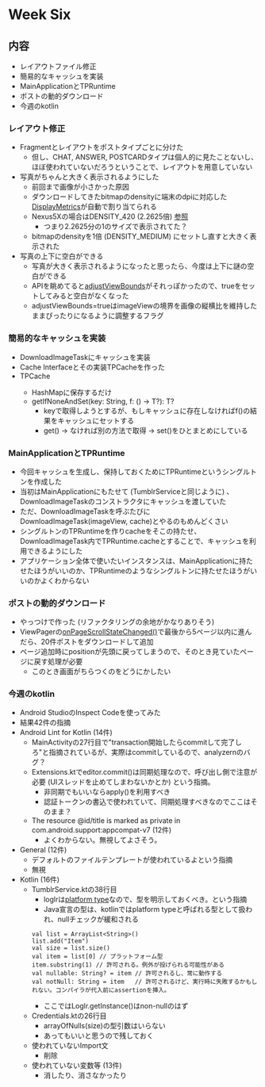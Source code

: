 # Week Six
## 内容
- レイアウトファイル修正
- 簡易的なキャッシュを実装
- MainApplicationとTPRuntime
- ポストの動的ダウンロード
- 今週のkotlin

### レイアウト修正
- Fragmentとレイアウトをポストタイプごとに分けた
    - 但し、CHAT, ANSWER, POSTCARDタイプは個人的に見たことないし、ほぼ使われていないだろうということで、レイアウトを用意していない
- 写真がちゃんと大きく表示されるようにした
    - 前回まで画像が小さかった原因
    - ダウンロードしてきたbitmapのdensityに端末のdpiに対応した[DisplayMetrics](https://developer.android.com/reference/android/util/DisplayMetrics.html)が自動で割り当てられる
    - Nexus5Xの場合はDENSITY_420 (2.2625倍) [参照](http://qiita.com/nein37/items/21cf0e98046a0267b158)
        - つまり2.2625分の1のサイズで表示されてた？
    - bitmapのdensityを1倍 (DENSITY_MEDIUM) にセットし直すと大きく表示された
- 写真の上下に空白ができる
    - 写真が大きく表示されるようになったと思ったら、今度は上下に謎の空白ができる
    - APIを眺めてると[adjustViewBounds](https://developer.android.com/reference/android/widget/ImageView.html#attr_android:adjustViewBounds)がそれっぽかったので、trueをセットしてみると空白がなくなった
    - adjustViewBounds=trueはimageViewの境界を画像の縦横比を維持したままぴったりになるように調整するフラグ

### 簡易的なキャッシュを実装
- DownloadImageTaskにキャッシュを実装
- Cache Interfaceとその実装TPCacheを作った
- TPCache<T>
    - HashMapに保存するだけ
    - getIfNoneAndSet(key: String, f: () -> T?): T?
        - keyで取得しようとするが、もしキャッシュに存在しなければf()の結果をキャッシュにセットする
        - get() -> なければ別の方法で取得 -> set()をひとまとめにしている


### MainApplicationとTPRuntime
- 今回キャッシュを生成し、保持しておくためにTPRuntimeというシングルトンを作成した
- 当初はMainApplicationにもたせて (TumblrServiceと同じように) 、DownloadImageTaskのコンストラクタにキャッシュを渡していた
- ただ、DownloadImageTaskを呼ぶたびに DownloadImageTask(imageView, cache)とやるのもめんどくさい
- シングルトンのTPRuntimeを作りcacheをそこの持たせ、DownloadImageTask内でTPRuntime.cacheとすることで、キャッシュを利用できるようにした
- アプリケーション全体で使いたいインスタンスは、MainApplicationに持たせたほうがいいのか、TPRuntimeのようなシングルトンに持たせたほうがいいのかよくわからない

### ポストの動的ダウンロード
- やっつけで作った (リファクタリングの余地がかなりありそう)
- ViewPagerの[onPageScrollStateChanged()](http://outcesticide.hatenablog.com/entry/ViewPager_SimpleOnPageChangeListener)で最後から5ページ以内に進んだら、20件ポストをダウンロードして追加
- ページ追加時にpositionが先頭に戻ってしまうので、そのとき見ていたページに戻す処理が必要
    - このとき画面がちらつくのをどうにかしたい

### 今週のkotlin
- Android StudioのInspect Codeを使ってみた
- 結果42件の指摘
- Android Lint for Kotlin (14件)
    - MainActivityの27行目で"transaction開始したらcommitして完了しろ"と指摘されているが、実際はcommitしているので、analyzernのバグ？
    - Extensions.ktでeditor.commit()は同期処理なので、呼び出し側で注意が必要 (UIスレッドを止めてしまわないかとか) という指摘。
        - 非同期でもいいならapply()を利用すべき
        - 認証トークンの書込で使われていて、同期処理すべきなのでここはそのまま？
    - The resource @id/title is marked as private in com.android.support:appcompat-v7 (12件)
        - よくわからない。無視してよさそう。
- General (12件)
    - デフォルトのファイルテンプレートが使われているよという指摘
    - 無視
- Kotlin (16件)
    - TumblrService.ktの38行目
        - loglrは[platform type](https://kotlinlang.org/docs/reference/java-interop.html#null-safety-and-platform-types)なので、型を明示しておくべき。という指摘
        - Java宣言の型は、kotlinではplatform typeと呼ばれる型として扱われ、nullチェックが緩和される
        ```
        val list = ArrayList<String>()
        list.add("Item")
        val size = list.size()
        val item = list[0] // プラットフォーム型
        item.substring(1) // 許可される。例外が投げられる可能性がある
        val nullable: String? = item // 許可されるし、常に動作する
        val notNull: String = item   // 許可されるけど、実行時に失敗するかもしれない。コンパイラが代入前にassertionを挿入。
        ```
        - ここではLoglr.getInstance()はnon-nullのはず
    - Credentials.ktの26行目
        - arrayOfNulls<Credentials>(size)の型引数はいらない
        - あってもいいと思うので残しておく
    - 使われていないImport文
        - 削除
    - 使われていない変数等 (13件)
        - 消したり、消さなかったり